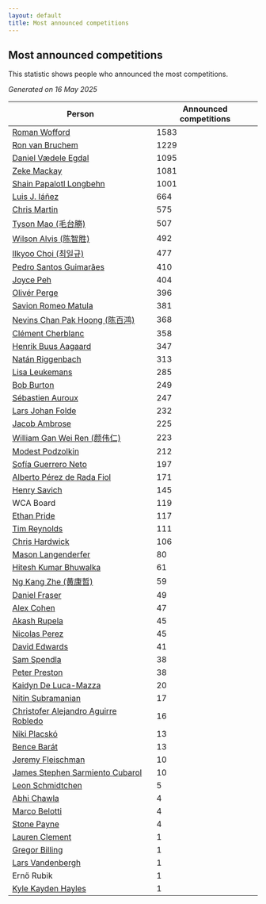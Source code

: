 ```yaml
---
layout: default
title: Most announced competitions
---
```

## Most announced competitions
This statistic shows people who announced the most competitions.

*Generated on 16 May 2025*

| Person | Announced competitions |
| --- | --- |
| [Roman Wofford](https://www.worldcubeassociation.org/persons/2017WOFF01) | 1583 |
| [Ron van Bruchem](https://www.worldcubeassociation.org/persons/2003BRUC01) | 1229 |
| [Daniel Vædele Egdal](https://www.worldcubeassociation.org/persons/2013EGDA01) | 1095 |
| [Zeke Mackay](https://www.worldcubeassociation.org/persons/2015MACK06) | 1081 |
| [Shain Papalotl Longbehn](https://www.worldcubeassociation.org/persons/2020LONG05) | 1001 |
| [Luis J. Iáñez](https://www.worldcubeassociation.org/persons/2009PARE02) | 664 |
| [Chris Martin](https://www.worldcubeassociation.org/persons/2013MART03) | 575 |
| [Tyson Mao (毛台勝)](https://www.worldcubeassociation.org/persons/2004MAOT02) | 507 |
| [Wilson Alvis (陈智胜)](https://www.worldcubeassociation.org/persons/2011ALVI01) | 492 |
| [Ilkyoo Choi (최일규)](https://www.worldcubeassociation.org/persons/2008CHOI04) | 477 |
| [Pedro Santos Guimarães](https://www.worldcubeassociation.org/persons/2007GUIM01) | 410 |
| [Joyce Peh](https://www.worldcubeassociation.org/persons/2017PEHJ01) | 404 |
| [Olivér Perge](https://www.worldcubeassociation.org/persons/2007PERG01) | 396 |
| [Savion Romeo Matula](https://www.worldcubeassociation.org/persons/2019MATU03) | 381 |
| [Nevins Chan Pak Hoong (陈百鸿)](https://www.worldcubeassociation.org/persons/2010CHAN20) | 368 |
| [Clément Cherblanc](https://www.worldcubeassociation.org/persons/2014CHER05) | 358 |
| [Henrik Buus Aagaard](https://www.worldcubeassociation.org/persons/2006BUUS01) | 347 |
| [Natán Riggenbach](https://www.worldcubeassociation.org/persons/2011RIGG03) | 313 |
| [Lisa Leukemans](https://www.worldcubeassociation.org/persons/2021LEUK01) | 285 |
| [Bob Burton](https://www.worldcubeassociation.org/persons/2003BURT01) | 249 |
| [Sébastien Auroux](https://www.worldcubeassociation.org/persons/2008AURO01) | 247 |
| [Lars Johan Folde](https://www.worldcubeassociation.org/persons/2018FOLD01) | 232 |
| [Jacob Ambrose](https://www.worldcubeassociation.org/persons/2010AMBR01) | 225 |
| [William Gan Wei Ren (颜伟仁)](https://www.worldcubeassociation.org/persons/2014RENW01) | 223 |
| [Modest Podzolkin](https://www.worldcubeassociation.org/persons/2017PODZ01) | 212 |
| [Sofía Guerrero Neto](https://www.worldcubeassociation.org/persons/2017NETO02) | 197 |
| [Alberto Pérez de Rada Fiol](https://www.worldcubeassociation.org/persons/2011FIOL01) | 171 |
| [Henry Savich](https://www.worldcubeassociation.org/persons/2013SAVI01) | 145 |
| WCA Board | 119 |
| [Ethan Pride](https://www.worldcubeassociation.org/persons/2014PRID01) | 117 |
| [Tim Reynolds](https://www.worldcubeassociation.org/persons/2005REYN01) | 111 |
| [Chris Hardwick](https://www.worldcubeassociation.org/persons/2003HARD01) | 106 |
| [Mason Langenderfer](https://www.worldcubeassociation.org/persons/2013LANG03) | 80 |
| [Hitesh Kumar Bhuwalka](https://www.worldcubeassociation.org/persons/2022BHUW01) | 61 |
| [Ng Kang Zhe (黄康哲)](https://www.worldcubeassociation.org/persons/2016KANG02) | 59 |
| [Daniel Fraser](https://www.worldcubeassociation.org/persons/2020FRAS02) | 49 |
| [Alex Cohen](https://www.worldcubeassociation.org/persons/2015COHE02) | 47 |
| [Akash Rupela](https://www.worldcubeassociation.org/persons/2012RUPE01) | 45 |
| [Nicolas Perez](https://www.worldcubeassociation.org/persons/2017WEST04) | 45 |
| [David Edwards](https://www.worldcubeassociation.org/persons/2010EDWA02) | 41 |
| [Sam Spendla](https://www.worldcubeassociation.org/persons/2015SPEN01) | 38 |
| [Peter Preston](https://www.worldcubeassociation.org/persons/2017PRES02) | 38 |
| [Kaidyn De Luca-Mazza](https://www.worldcubeassociation.org/persons/2019LUCA01) | 20 |
| [Nitin Subramanian](https://www.worldcubeassociation.org/persons/2014SUBR04) | 17 |
| [Christofer Alejandro Aguirre Robledo](https://www.worldcubeassociation.org/persons/2016ROBL05) | 16 |
| [Niki Placskó](https://www.worldcubeassociation.org/persons/2008PLAC01) | 13 |
| [Bence Barát](https://www.worldcubeassociation.org/persons/2008BARA01) | 13 |
| [Jeremy Fleischman](https://www.worldcubeassociation.org/persons/2005FLEI01) | 10 |
| [James Stephen Sarmiento Cubarol](https://www.worldcubeassociation.org/persons/2016CUBA02) | 10 |
| [Leon Schmidtchen](https://www.worldcubeassociation.org/persons/2010SCHM01) | 5 |
| [Abhi Chawla](https://www.worldcubeassociation.org/persons/2019CHAW01) | 4 |
| [Marco Belotti](https://www.worldcubeassociation.org/persons/2010BELO01) | 4 |
| [Stone Payne](https://www.worldcubeassociation.org/persons/2018SIMP06) | 4 |
| [Lauren Clement](https://www.worldcubeassociation.org/persons/2013KLEM01) | 1 |
| [Gregor Billing](https://www.worldcubeassociation.org/persons/2012BILL01) | 1 |
| [Lars Vandenbergh](https://www.worldcubeassociation.org/persons/2003VAND01) | 1 |
| Ernő Rubik | 1 |
| [Kyle Kayden Hayles](https://www.worldcubeassociation.org/persons/2022HAYL02) | 1 |
